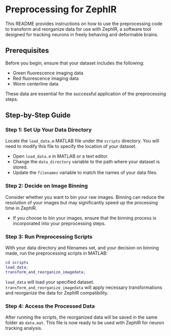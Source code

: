 # Preprocessing for ZephIR

This README provides instructions on how to use the preprocessing code to transform and reorganize data for use with ZephIR, a software tool designed for tracking neurons in freely behaving and deformable brains.

## Prerequisites

Before you begin, ensure that your dataset includes the following:
- Green fluorescence imaging data
- Red fluorescence imaging data
- Worm centerline data

These data are essential for the successful application of the preprocessing steps.

## Step-by-Step Guide

### Step 1: Set Up Your Data Directory

Locate the `load_data.m` MATLAB file under the `scripts` directory. You will need to modify this file to specify the location of your dataset.

- Open `load_data.m` in MATLAB or a text editor.
- Change the `data_directory` variable to the path where your dataset is stored.
- Update the `filenames` variable to match the names of your data files.

### Step 2: Decide on Image Binning

Consider whether you want to bin your raw images. Binning can reduce the resolution of your images but may significantly speed up the processing time in ZephIR.

- If you choose to bin your images, ensure that the binning process is incorporated into your preprocessing steps.

### Step 3: Run Preprocessing Scripts

With your data directory and filenames set, and your decision on binning made, run the preprocessing scripts in MATLAB:

```matlab
cd scripts
load_data;
transform_and_reorganize_imagedata;
```

`load_data` will load your specified dataset. `transform_and_reorganize_imagedata` will apply necessary transformations and reorganize the data for ZephIR compatibility.

### Step 4: Access the Processed Data

After running the scripts, the reorganized data will be saved in the same folder as `data.mat`. This file is now ready to be used with ZephIR for neuron tracking analysis.

